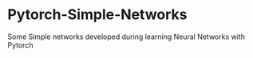 # Pytorch-Simple-Networks
Some Simple networks developed during learning Neural Networks with Pytorch
